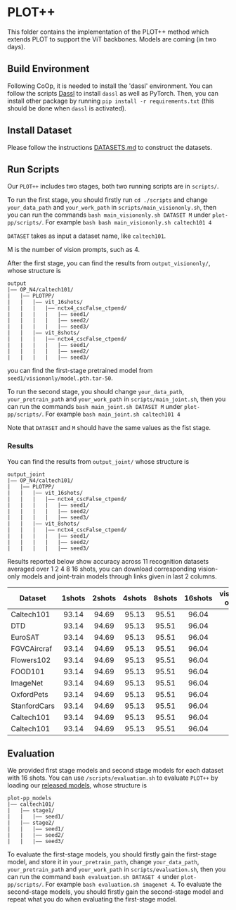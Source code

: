# PLOT++
This folder contains the implementation of the PLOT++ method which extends PLOT to support the ViT backbones. Models are coming (in two days). 


## Build Environment
Following CoOp, it is needed to install the 'dassl' environment. You can follow the scripts [Dassl](https://github.com/KaiyangZhou/Dassl.pytorch#installation) to install `dassl` as well as PyTorch. Then, you can install other package by running `pip install -r requirements.txt` (this should be done when `dassl` is activated).


## Install Dataset
Please follow the instructions [DATASETS.md](https://github.com/KaiyangZhou/CoOp/blob/main/DATASETS.md) to construct the datasets.


## Run Scripts


Our `PLOT++` includes two stages, both two running scripts are in `scripts/`. 

To run the first stage, you should firstly run `cd ./scripts` and change `your_data_path` and `your_work_path` in `scripts/main_visiononly.sh`, then you can run the commands `bash main_visiononly.sh DATASET M` under `plot-pp/scripts/`. For example `bash bash main_visiononly.sh caltech101 4`

`DATASET` takes as input a dataset name, like `caltech101`. 

M is the number of vision prompts, such as 4.

After the first stage, you can find the results from `output_visiononly/`, whose structure is
```
output
|–– OP_N4/caltech101/
|   |–– PLOTPP/
|   |   |–– vit_16shots/
|   |   |   |–– nctx4_cscFalse_ctpend/
|   |   |   |   |–– seed1/
|   |   |   |   |–– seed2/
|   |   |   |   |–– seed3/
|   |   |–– vit_8shots/
|   |   |   |–– nctx4_cscFalse_ctpend/
|   |   |   |   |–– seed1/
|   |   |   |   |–– seed2/
|   |   |   |   |–– seed3/
```
you can find the first-stage pretrained model from `seed1/visiononly/model.pth.tar-50`.

To run the second stage, you should change `your_data_path`, `your_pretrain_path` and `your_work_path` in `scripts/main_joint.sh`, then you can run the commands `bash main_joint.sh DATASET M` under `plot-pp/scripts/`. For example `bash main_joint.sh caltech101 4`

Note that `DATASET` and `M` should have the same values as the fist stage.

### Results

You can find the results from `output_joint/` whose structure is

```
output_joint
|–– OP_N4/caltech101/
|   |–– PLOTPP/
|   |   |–– vit_16shots/
|   |   |   |–– nctx4_cscFalse_ctpend/
|   |   |   |   |–– seed1/
|   |   |   |   |–– seed2/
|   |   |   |   |–– seed3/
|   |   |–– vit_8shots/
|   |   |   |–– nctx4_cscFalse_ctpend/
|   |   |   |   |–– seed1/
|   |   |   |   |–– seed2/
|   |   |   |   |–– seed3/
```
Results reported below show accuracy across 11 recognition datasets averaged over 1 2 4 8 16 shots, you can download corresponding vision-only models and joint-train models through links given in last 2 columns.

| Dataset      | 1shots | 2shots | 4shots | 8shots | 16shots | vision-only                                | joint                                       |
|------------  |:-----:|:-----:|:-----:|:-----:|:-----:|:-----------:|:--------------------------------------------------------------------------:|
| Caltech101   | 93.14 | 94.69 | 95.13 | 95.51 | 96.04 |                                  |                                          | 
| DTD          | 93.14 | 94.69 | 95.13 | 95.51 | 96.04 |                                  |                                          | 
| EuroSAT      | 93.14 | 94.69 | 95.13 | 95.51 | 96.04 |                                  |                                          | 
| FGVCAircraf  | 93.14 | 94.69 | 95.13 | 95.51 | 96.04 |                                  |                                          | 
| Flowers102   | 93.14 | 94.69 | 95.13 | 95.51 | 96.04 |                                  |                                          | 
| FOOD101      | 93.14 | 94.69 | 95.13 | 95.51 | 96.04 |                                  |                                          | 
| ImageNet     | 93.14 | 94.69 | 95.13 | 95.51 | 96.04 |                                  |                                          | 
| OxfordPets   | 93.14 | 94.69 | 95.13 | 95.51 | 96.04 |                                  |                                          | 
| StanfordCars | 93.14 | 94.69 | 95.13 | 95.51 | 96.04 |                                  |                                          | 
| Caltech101 | 93.14 | 94.69 | 95.13 | 95.51 | 96.04 |                                  |                                          | 
| Caltech101 | 93.14 | 94.69 | 95.13 | 95.51 | 96.04 |                                  |                                          | 

## Evaluation


We provided first stage models and second stage models for each dataset with 16 shots. You can use `/scripts/evaluation.sh` to evaluate `PLOT++` by loading our [released models](https://mbzuaiac-my.sharepoint.com/:f:/g/personal/zhengqing_gao_mbzuai_ac_ae/EkruysJGUtRDkxUDb11a4p8BbFyAjVIdAqDJ1KSO9M5Q9A?e=8bgtnP), whose structure is

```
plot-pp_models
|–– caltech101/
|   |–– stage1/
|   |   |–– seed1/
|   |–– stage2/
|   |   |–– seed1/
|   |   |–– seed2/
|   |   |–– seed3/
```

To evaluate the first-stage models, you should firstly gain the first-stage model, and store it in `your_pretrain_path`, change `your_data_path`, `your_pretrain_path` and `your_work_path` in `scripts/evaluation.sh`, then you can run the command `bash evaluation.sh DATASET 4` under `plot-pp/scripts/`. For example `bash evaluation.sh imagenet 4`. To evaluate the second-stage models, you should firstly gain the second-stage model and repeat what you do when evaluating the first-stage model.
